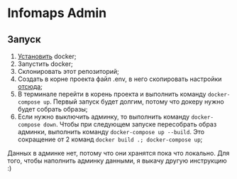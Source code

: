 # Infomaps Admin

## Запуск  
1. [Установить](https://docs.docker.com/engine/install/) docker;  
2. Запустить docker;  
3. Склонировать этот репозиторий;  
4. Создать в корне проекта файл .env, в него скопировать настройки [отсюда](https://www.notion.so/6db8e13cf3dc4ff98b46fc84ebd54224);  
6. В терминале перейти в корень проекта и выполнить команду ```docker-compose up```. Первый запуск будет долгим, потому что докеру нужно будет собрать образы;   
7. Если нужно выключить админку, то выполнить команду ```docker-compose down```. Чтобы при следующем запуске пересобрать образ админки, выполнить команду ```docker-compose up --build```. Это сокращение от 2 команд ```docker build .; docker-compose up```;  

Данных в админке нет, потому что они хранятся пока что локально. Для того, чтобы наполнить админку данными, я выкачу другую инструкцию :)
